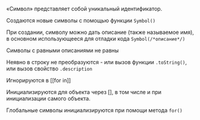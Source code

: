 «Символ» представляет собой уникальный идентификатор.

Создаются новые символы с помощью функции `Symbol()`

При создании, символу можно дать описание (также называемое имя), в основном использующееся для отладки кода `Symbol(/*описание*/)`

Символы с равными описаниями не равны

Неявно в строку не преобразуются - или вызов функции `.toString()`, или вызов свойство `.description`

Игнорируются в [[for in]]

Инициализируются для объекта через [], в том числе и при инициализации самого объекта.

Глобальные символы инициализируются при помощи метода `for()`
